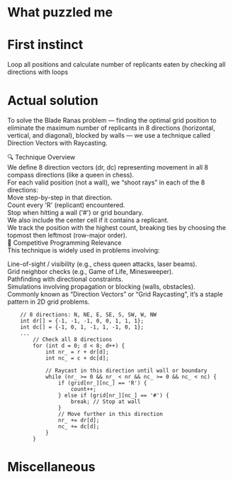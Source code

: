 # What puzzled me


# First instinct

Loop all positions and calculate number of replicants eaten by checking all directions with loops

# Actual solution

To solve the Blade Ranas problem — finding the optimal grid position to eliminate the maximum number of replicants in 8 directions (horizontal, vertical, and diagonal), blocked by walls — we use a technique called Direction Vectors with Raycasting.

🔍 Technique Overview\
We define 8 direction vectors (dr, dc) representing movement in all 8 compass directions (like a queen in chess).\
For each valid position (not a wall), we “shoot rays” in each of the 8 directions:\
Move step-by-step in that direction.\
Count every 'R' (replicant) encountered.\
Stop when hitting a wall ('#') or grid boundary.\
We also include the center cell if it contains a replicant.\
We track the position with the highest count, breaking ties by choosing the topmost then leftmost (row-major order).\
🧩 Competitive Programming Relevance\
This technique is widely used in problems involving:

Line-of-sight / visibility (e.g., chess queen attacks, laser beams).\
Grid neighbor checks (e.g., Game of Life, Minesweeper).\
Pathfinding with directional constraints.\
Simulations involving propagation or blocking (walls, obstacles).\
Commonly known as “Direction Vectors” or “Grid Raycasting”, it’s a staple pattern in 2D grid problems.

```
    // 8 directions: N, NE, E, SE, S, SW, W, NW
    int dr[] = {-1, -1, -1, 0, 0, 1, 1, 1};
    int dc[] = {-1, 0, 1, -1, 1, -1, 0, 1};
    ...
        // Check all 8 directions
        for (int d = 0; d < 8; d++) {
            int nr_ = r + dr[d];
            int nc_ = c + dc[d];

            // Raycast in this direction until wall or boundary
            while (nr_ >= 0 && nr_ < nr && nc_ >= 0 && nc_ < nc) {
                if (grid[nr_][nc_] == 'R') {
                    count++;
                } else if (grid[nr_][nc_] == '#') {
                    break; // Stop at wall
                }
                // Move further in this direction
                nr_ += dr[d];
                nc_ += dc[d];
            }
        }
```


# Miscellaneous